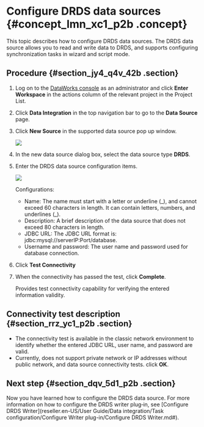# Configure DRDS data sources {#concept_lmn_xc1_p2b .concept}

This topic describes how to configure DRDS data sources. The DRDS data source allows you to read and write data to DRDS, and supports configuring synchronization tasks in wizard and script mode.

## Procedure {#section_jy4_q4v_42b .section}

1.  Log on to the [DataWorks console](https://partners-intl.aliyun.com) as an administrator and click **Enter Workspace** in the actions column of the relevant project in the Project List.
2.  Click **Data Integration** in the top navigation bar to go to the **Data Source** page.
3.  Click **New Source** in the supported data source pop up window.

    ![](http://static-aliyun-doc.oss-cn-hangzhou.aliyuncs.com/assets/img/16200/15483995127532_en-US.png)

4.  In the new data source dialog box, select the data source type **DRDS**.
5.  Enter the DRDS data source configuration items.

    ![](http://static-aliyun-doc.oss-cn-hangzhou.aliyuncs.com/assets/img/16200/15483995127533_en-US.png)

    Configurations:

    -   Name: The name must start with a letter or underline \(\_\), and cannot exceed 60 characters in length. It can contain letters, numbers, and underlines \(\_\).
    -   Description: A brief description of the data source that does not exceed 80 characters in length.
    -   JDBC URL: The JDBC URL format is: jdbc:mysql://serverIP:Port/database.
    -   Username and password: The user name and password used for database connection.
6.  Click **Test Connectivity**
7.  When the connectivity has passed the test, click **Complete**.

    Provides test connectivity capability for verifying the entered information validity.


## Connectivity test description {#section_rrz_yc1_p2b .section}

-   The connectivity test is available in the classic network environment to identify whether the entered JDBC URL, user name, and password are valid.
-   Currently, does not support private network or IP addresses without public network, and data source connectivity tests. click **OK**.

## Next step {#section_dqv_5d1_p2b .section}

Now you have learned how to configure the DRDS data source. For more information on how to configure the DRDS writer plug‑in, see [Configure DRDS Writer](reseller.en-US/User Guide/Data integration/Task configuration/Configure Writer plug-in/Configure DRDS Writer.md#).

